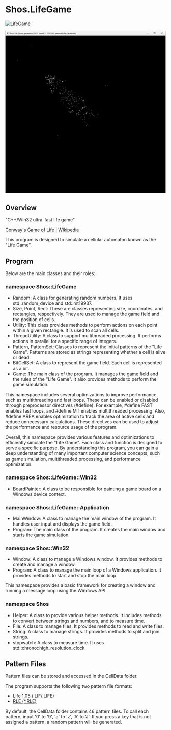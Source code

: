 # Shos.LifeGame

![LifeGame](https://github.com/Fujiwo/Shos.LifeGame/blob/d3f10a69e5d811110e2ce61c762cc321bfd114af/Images/lifefame01.20240112.161130.gif)

[![LifeGame](https://github.com/Fujiwo/Shos.LifeGame/blob/ad75f0d9918889e01b941cb3e861f661ea3fed34/Images/lifegame01.png)](https://youtu.be/ny-VKZEAVkg)

## Overview

&quot;C++/Win32 ultra-fast life game&quot;

[Conway's Game of Life | Wikipedia](https://en.wikipedia.org/wiki/Conway%27s_Game_of_Life)

This program is designed to simulate a cellular automaton known as the &quot;Life Game&quot;.

## Program

Below are the main classes and their roles:

### namespace Shos::LifeGame

- Random: A class for generating random numbers. It uses std::random_device and std::mt19937.
- Size, Point, Rect: These are classes representing size, coordinates, and rectangles, respectively. They are used to manage the game field and the position of cells.
- Utility: This class provides methods to perform actions on each point within a given rectangle. It is used to scan all cells.
- ThreadUtility: A class to support multithreaded processing. It performs actions in parallel for a specific range of integers.
- Pattern, PatternSet: Classes to represent the initial patterns of the &quot;Life Game&quot;. Patterns are stored as strings representing whether a cell is alive or dead.
- BitCellSet: A class to represent the game field. Each cell is represented as a bit.
- Game: The main class of the program. It manages the game field and the rules of the &quot;Life Game&quot;. It also provides methods to perform the game simulation.

This namespace includes several optimizations to improve performance, such as multithreading and fast loops. These can be enabled or disabled through preprocessor directives (#define). For example, #define FAST enables fast loops, and #define MT enables multithreaded processing. Also, #define AREA enables optimization to track the area of active cells and reduce unnecessary calculations. These directives can be used to adjust the performance and resource usage of the program.

Overall, this namespace provides various features and optimizations to efficiently simulate the &quot;Life Game&quot;. Each class and function is designed to serve a specific purpose. By understanding this program, you can gain a deep understanding of many important computer science concepts, such as game simulation, multithreaded processing, and performance optimization.

### namespace Shos::LifeGame::Win32

- BoardPainter: A class to be responsible for painting a game board on a Windows device context.

### namespace Shos::LifeGame::Application

- MainWindow: A class to manage the main window of the program. It handles user input and displays the game field.
- Program: The main class of the program. It creates the main window and starts the game simulation.

### namespace Shos::Win32

- Window: A class to manage a Windows window. It provides methods to create and manage a window.
- Program: A class to manage the main loop of a Windows application. It provides methods to start and stop the main loop.

This namespace provides a basic framework for creating a window and running a message loop using the Windows API.

### namespace Shos

- Helper: A class to provide various helper methods. It includes methods to convert between strings and numbers, and to measure time.
- File: A class to manage files. It provides methods to read and write files.
- String: A class to manage strings. It provides methods to split and join strings.
- stopwatch: A class to measure time. It uses std::chrono::high_resolution_clock.

## Pattern Files

Pattern files can be stored and accessed in the CellData folder.

The program supports the following two pattern file formats:

- Life 1.05 (.LIF/.LIFE)
- [RLE (*.RLE)](https://en.wikipedia.org/wiki/Run-length_encoding)

By default, the CellData folder contains 46 pattern files. To call each pattern, input '0' to '9', 'a' to 'z', 'A' to 'J'. If you press a key that is not assigned a pattern, a random pattern will be generated.

